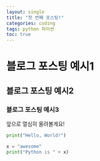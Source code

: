 ```yaml
---
layout: single
title: "첫 번째 포스팅!"
categories: coding
tags: python 파이썬
toc: true
---
```


# 블로그 포스팅 예시1
## 블로그 포스팅 예시2
### 블로그 포스팅 예시3

앞으로 열심히 올려볼게요!

```python
print("Hello, World!")

x = "awesome"
print("Python is " + x)
```